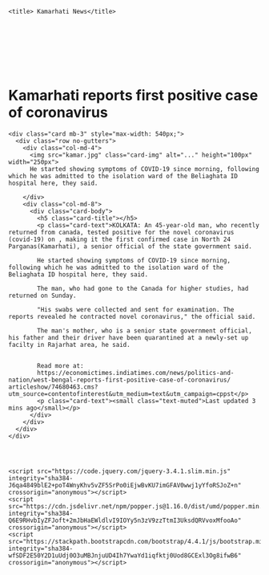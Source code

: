 <!DOCTYPE html>
<html>
<head>
	<link rel="stylesheet" href="https://stackpath.bootstrapcdn.com/bootstrap/4.4.1/css/bootstrap.min.css" integrity="sha384-Vkoo8x4CGsO3+Hhxv8T/Q5PaXtkKtu6ug5TOeNV6gBiFeWPGFN9MuhOf23Q9Ifjh" crossorigin="anonymous">
	<link rel="stylesheet" type="text/css" href="kamar.css">
	<meta charset="utf-8">
	<meta name="viewport" content="width=device-width, initial-scale=1, shrink-to-fit=no">

	<title> Kamarhati News</title>
</head>
<body>
	<script async src="//pagead2.googlesyndication.com/pagead/js/adsbygoogle.js"></script>
        <!-- Homepage Leaderboard -->
        <ins class="adsbygoogle"
            style="display:inline-block;width:728px;height:90px"
            data-ad-client="ca-pub-1234567890123456"
            data-ad-slot="1234567890"></ins>
        <script>
            (adsbygoogle = window.adsbygoogle || []).push({});
        </script>
	<h1> Kamarhati reports first positive case of coronavirus</h1>





	<div class="card mb-3" style="max-width: 540px;">
	  <div class="row no-gutters">
	    <div class="col-md-4">
	      <img src="kamar.jpg" class="card-img" alt="..." height="100px" width="250px">
	      He started showing symptoms of COVID-19 since morning, following which he was admitted to the isolation ward of the Beliaghata ID hospital here, they said.

	    </div>
	    <div class="col-md-8">
	      <div class="card-body">
	        <h5 class="card-title"></h5>
	        <p class="card-text">KOLKATA: An 45-year-old man, who recently returned from canada, tested positive for the novel coronavirus (covid-19) on , making it the first confirmed case in North 24 Parganas(Kamarhati), a senior official of the state government said.

			He started showing symptoms of COVID-19 since morning, following which he was admitted to the isolation ward of the Beliaghata ID hospital here, they said.

			The man, who had gone to the Canada for higher studies, had returned on Sunday.

			"His swabs were collected and sent for examination. The reports revealed he contracted novel coronavirus," the official said.

			The man's mother, who is a senior state government official, his father and their driver have been quarantined at a newly-set up facilty in Rajarhat area, he said.


			Read more at:
			https://economictimes.indiatimes.com/news/politics-and-nation/west-bengal-reports-first-positive-case-of-coronavirus/	articleshow/74680463.cms?utm_source=contentofinterest&utm_medium=text&utm_campaign=cppst</p>
	        <p class="card-text"><small class="text-muted">Last updated 3 mins ago</small></p>
	      </div>
	    </div>
	  </div>
	</div>




	<script src="https://code.jquery.com/jquery-3.4.1.slim.min.js" integrity="sha384-J6qa4849blE2+poT4WnyKhv5vZF5SrPo0iEjwBvKU7imGFAV0wwj1yYfoRSJoZ+n" crossorigin="anonymous"></script>
	<script src="https://cdn.jsdelivr.net/npm/popper.js@1.16.0/dist/umd/popper.min.js" integrity="sha384-Q6E9RHvbIyZFJoft+2mJbHaEWldlvI9IOYy5n3zV9zzTtmI3UksdQRVvoxMfooAo" crossorigin="anonymous"></script>
	<script src="https://stackpath.bootstrapcdn.com/bootstrap/4.4.1/js/bootstrap.min.js" integrity="sha384-wfSDF2E50Y2D1uUdj0O3uMBJnjuUD4Ih7YwaYd1iqfktj0Uod8GCExl3Og8ifwB6" crossorigin="anonymous"></script>

	

</body>
</html>
